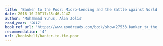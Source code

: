 ```yaml
---
title: 'Banker to the Poor: Micro-Lending and the Battle Against World Poverty'
date: 2018-10-20T17:28:46.114Z
author: 'Muhammad Yunus, Alan Jolis'
read_year: '2017'
book_ref_url: 'https://www.goodreads.com/book/show/27533.Banker_to_the_Poor'
recommendation: '4'
url: /bookshelf/banker-to-the-poor
---
```


